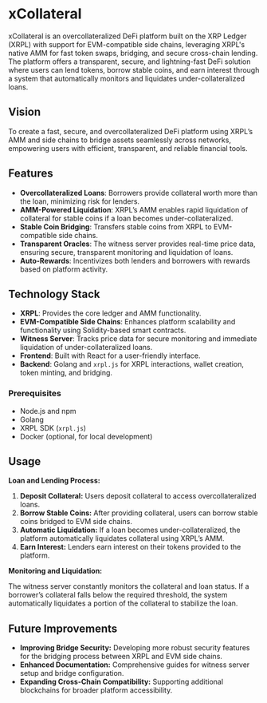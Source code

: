# xCollateral

xCollateral is an overcollateralized DeFi platform built on the XRP Ledger (XRPL) with support for EVM-compatible side chains, leveraging XRPL's native AMM for fast token swaps, bridging, and secure cross-chain lending. The platform offers a transparent, secure, and lightning-fast DeFi solution where users can lend tokens, borrow stable coins, and earn interest through a system that automatically monitors and liquidates under-collateralized loans.

## Vision
To create a fast, secure, and overcollateralized DeFi platform using XRPL’s AMM and side chains to bridge assets seamlessly across networks, empowering users with efficient, transparent, and reliable financial tools.

## Features
- **Overcollateralized Loans**: Borrowers provide collateral worth more than the loan, minimizing risk for lenders.
- **AMM-Powered Liquidation**: XRPL’s AMM enables rapid liquidation of collateral for stable coins if a loan becomes under-collateralized.
- **Stable Coin Bridging**: Transfers stable coins from XRPL to EVM-compatible side chains.
- **Transparent Oracles**: The witness server provides real-time price data, ensuring secure, transparent monitoring and liquidation of loans.
- **Auto-Rewards**: Incentivizes both lenders and borrowers with rewards based on platform activity.

## Technology Stack
- **XRPL**: Provides the core ledger and AMM functionality.
- **EVM-Compatible Side Chains**: Enhances platform scalability and functionality using Solidity-based smart contracts.
- **Witness Server**: Tracks price data for secure monitoring and immediate liquidation of under-collateralized loans.
- **Frontend**: Built with React for a user-friendly interface.
- **Backend**: Golang and `xrpl.js` for XRPL interactions, wallet creation, token minting, and bridging.

### Prerequisites
- Node.js and npm
- Golang
- XRPL SDK (`xrpl.js`)
- Docker (optional, for local development)

## Usage
**Loan and Lending Process:**
1. **Deposit Collateral:** Users deposit collateral to access overcollateralized loans.
2. **Borrow Stable Coins:** After providing collateral, users can borrow stable coins bridged to EVM side chains.
3. **Automatic Liquidation:** If a loan becomes under-collateralized, the platform automatically liquidates collateral using XRPL’s AMM.
4. **Earn Interest:** Lenders earn interest on their tokens provided to the platform.

**Monitoring and Liquidation:**

The witness server constantly monitors the collateral and loan status. If a borrower’s collateral falls below the required threshold, the system automatically liquidates a portion of the collateral to stabilize the loan.

## Future Improvements
- **Improving Bridge Security:** Developing more robust security features for the bridging process between XRPL and EVM side chains.
- **Enhanced Documentation:** Comprehensive guides for witness server setup and bridge configuration.
- **Expanding Cross-Chain Compatibility:** Supporting additional blockchains for broader platform accessibility.
